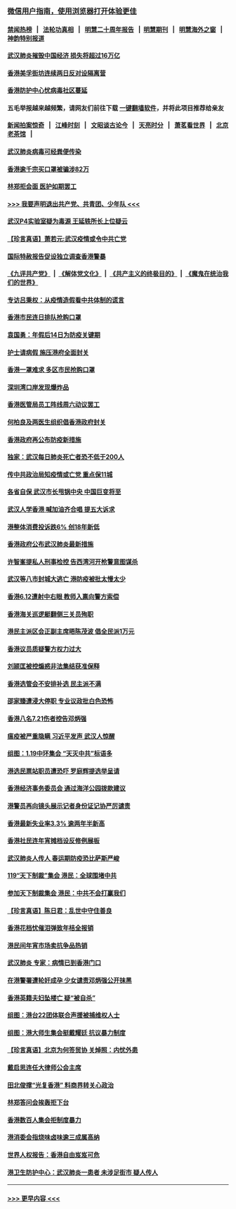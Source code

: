 ### [微信用户指南，使用浏览器打开体验更佳](https://github.com/gfw-breaker/banned-news1/blob/master/indexes/wechat-guide.md?t=0)
#### [禁闻热榜](热点新闻.md?t=0)  &nbsp;&nbsp;|&nbsp;&nbsp; [法轮功真相](https://github.com/gfw-breaker/truth/blob/master/README.md?t=0) &nbsp;&nbsp;|&nbsp;&nbsp; [明慧二十周年报告](https://github.com/gfw-breaker/mh-reports/blob/master/README.md?t=0) &nbsp;&nbsp;|&nbsp;&nbsp;[明慧期刊](https://github.com/gfw-breaker/mh-qikan) &nbsp;&nbsp;|&nbsp;&nbsp; [明慧海外之窗](https://github.com/gfw-breaker/mh-news/blob/master/README.md?t=0) &nbsp;&nbsp;|&nbsp;&nbsp; [神韵特别报道](https://github.com/gfw-breaker/mh-news/blob/master/shenyun.md?t=0)
#### [武汉肺炎摧毁中国经济 损失将超过16万亿](../pages/nsc415/n11839723.md?t=02031933) 
#### [香港美孚街坊连续两日反对设隔离营](../pages/nsc415/n11839962.md?t=02031933) 
#### [香港防护中心忧病毒社区蔓延](../pages/nsc415/n11839933.md?t=02031933) 
#### 五毛举报越来越频繁，请网友们前往下载 [一键翻墙软件](https://github.com/gfw-breaker/ssr-accounts)，并将此项目推荐给亲友
#### [新闻拍案惊奇](https://github.com/gfw-breaker/banned-news1/blob/master/pages/link4.md) &nbsp;&nbsp;|&nbsp;&nbsp; [江峰时刻](https://github.com/gfw-breaker/banned-news1/blob/master/pages/link4.md) &nbsp;&nbsp;|&nbsp;&nbsp; [文昭谈古论今](https://github.com/gfw-breaker/banned-news1/blob/master/pages/link4.md) &nbsp;&nbsp;|&nbsp;&nbsp; [天亮时分](https://github.com/gfw-breaker/banned-news1/blob/master/pages/link4.md) &nbsp;&nbsp;|&nbsp;&nbsp; [萧茗看世界](https://github.com/gfw-breaker/banned-news1/blob/master/pages/link4.md) &nbsp;&nbsp;|&nbsp;&nbsp; [北京老茶馆](https://github.com/gfw-breaker/banned-news1/blob/master/pages/link4.md) &nbsp;&nbsp;|&nbsp;&nbsp; 
#### [武汉肺炎病毒可经粪便传染](../pages/nsc415/n11839939.md?t=02031933) 
#### [香港逾千宗买口罩被骗涉82万](../pages/nsc415/n11839914.md?t=02031933) 
#### [林郑拒会面 医护如期罢工](../pages/nsc415/n11839892.md?t=02031933) 
#### [>>> 我要声明退出共产党、共青团、少年队 <<<](https://github.com/begood0513/goodnews/blob/master/quit/letter.md) 
#### [武汉P4实验室疑为毒源 王延轶所长上位疑云](../pages/nsc415/n11835543.md?t=02031933) 
#### [【珍言真语】萧若元:武汉疫情或令中共亡党](../pages/nsc415/n11829394.md?t=02031933) 
#### [国际特赦报告促设独立调查香港警暴](../pages/nsc415/n11833845.md?t=02031933) 
#### [《九评共产党》](https://github.com/begood0513/9ping.md/blob/master/README.md) &nbsp;|&nbsp; [《解体党文化》](../../../../jtdwh.md/blob/master/README.md)  &nbsp;|&nbsp; [《共产主义的终极目的》](../../../../gczydzjmd.md/blob/master/README.md) &nbsp;|&nbsp; [《魔鬼在统治我们的世界》](../../../../mgztzwmdsj.md/blob/master/README.md) 
#### [专访吕秉权：从疫情造假看中共体制的谎言](../pages/nsc415/n11833813.md?t=02031933) 
#### [香港市民连日排队抢购口罩](../pages/nsc415/n11833794.md?t=02031933) 
#### [袁国勇：年假后14日为防疫关键期](../pages/nsc415/n11831088.md?t=02031933) 
#### [护士请病假 施压港府全面封关](../pages/nsc415/n11831030.md?t=02031933) 
#### [香港一罩难求 多区市民抢购口罩](../pages/nsc415/n11831002.md?t=02031933) 
#### [深圳湾口岸发现爆炸品](../pages/nsc415/n11828802.md?t=02031933) 
#### [香港医管局员工阵线周六动议罢工](../pages/nsc415/n11828762.md?t=02031933) 
#### [何柏良及两医生组织倡香港政府封关](../pages/nsc415/n11828749.md?t=02031933) 
#### [香港政府再公布防疫新措施](../pages/nsc415/n11828716.md?t=02031933) 
#### [独家：武汉每日肺炎死亡者恐不低于200人](../pages/nsc415/n11828240.md?t=02031933) 
#### [传中共政治局知疫情或亡党 重点保11城](../pages/nsc415/n11828145.md?t=02031933) 
#### [各省自保 武汉市长甩锅中央 中国巨变将至](../pages/nsc415/n11828021.md?t=02031933) 
#### [武汉人学香港 喊加油齐合唱 提五大诉求](../pages/nsc415/n11827046.md?t=02031933) 
#### [港整体消费投诉跌6% 创18年新低](../pages/nsc415/n11817280.md?t=02031933) 
#### [香港政府公布武汉肺炎最新措施](../pages/nsc415/n11817152.md?t=02031933) 
#### [许智峯提私人刑事检控 告西湾河开枪警意图谋杀](../pages/nsc415/n11817132.md?t=02031933) 
#### [武汉等八市封城大逃亡 港防疫被批太慢太少](../pages/nsc415/n11817058.md?t=02031933) 
#### [香港6.12遭射中右眼 教师入禀向警方索偿](../pages/nsc415/n11814678.md?t=02031933) 
#### [香港海关巡逻艇翻侧三关员殉职](../pages/nsc415/n11814604.md?t=02031933) 
#### [港民主派区会正副主席晤陈茂波 倡全民派1万元](../pages/nsc415/n11814582.md?t=02031933) 
#### [香港议员质疑警方权力过大](../pages/nsc415/n11814560.md?t=02031933) 
#### [刘颕匡被控煽惑非法集结获准保释](../pages/nsc415/n11811727.md?t=02031933) 
#### [香港选管会不安排补选 民主派不满](../pages/nsc415/n11811691.md?t=02031933) 
#### [邵家臻遭浸大停职 专业议政批白色恐怖](../pages/nsc415/n11811670.md?t=02031933) 
#### [香港八名7.21伤者控告邓炳强](../pages/nsc415/n11811623.md?t=02031933) 
#### [瘟疫被严重隐瞒 习近平发声 武汉人惊醒](../pages/nsc415/n11811186.md?t=02031933) 
#### [组图：1.19中环集会 “天灭中共”标语多](../pages/nsc415/n11809514.md?t=02031933) 
#### [港选民票站职员遭恐吓 罗庭辉提选举呈请](../pages/nsc415/n11808914.md?t=02031933) 
#### [香港经济事务委员会 通过海洋公园拨款建议](../pages/nsc415/n11808906.md?t=02031933) 
#### [港警员再向镜头展示记者身份证记协严厉谴责](../pages/nsc415/n11808888.md?t=02031933) 
#### [香港最新失业率3.3% 逾两年半新高](../pages/nsc415/n11808887.md?t=02031933) 
#### [香港社民连年宵摊档设反修例展板](../pages/nsc415/n11808857.md?t=02031933) 
#### [武汉肺炎人传人 春运期防疫恐比萨斯严峻](../pages/nsc415/n11808739.md?t=02031933) 
#### [119“天下制裁”集会 港民：全球围堵中共](../pages/nsc415/n11806318.md?t=02031933) 
#### [参加天下制裁集会 港民：中共不会打赢我们](../pages/nsc415/n11806596.md?t=02031933) 
#### [【珍言真语】陈日君：乱世中守住善良](../pages/nsc415/n11806247.md?t=02031933) 
#### [香港花档忧催泪弹致年桔全报销](../pages/nsc415/n11806130.md?t=02031933) 
#### [港民间年宵市场卖抗争品热销](../pages/nsc415/n11806073.md?t=02031933) 
#### [武汉肺炎 专家：病情已到香港门口](../pages/nsc415/n11806020.md?t=02031933) 
#### [在港警署遭轮奸成孕 少女谴责邓炳强公开抹黑](../pages/nsc415/n11805981.md?t=02031933) 
#### [香港英籍夫妇坠楼亡 疑“被自杀”](../pages/nsc415/n11805937.md?t=02031933) 
#### [组图：港台22团体联合声援被捕维权人士](../pages/nsc415/n11801834.md?t=02031933) 
#### [组图：港大师生集会挺戴耀廷 抗议暴力制度](../pages/nsc415/n11799298.md?t=02031933) 
#### [【珍言真语】北京为何签贸协 关焯照：内忧外患](../pages/nsc415/n11799790.md?t=02031933) 
#### [戴启思连任大律师公会主席](../pages/nsc415/n11799306.md?t=02031933) 
#### [田北俊撑“光复香港” 料商界转关心政治](../pages/nsc415/n11799287.md?t=02031933) 
#### [林郑答问会挨轰拒下台](../pages/nsc415/n11799261.md?t=02031933) 
#### [香港数百人集会拒制度暴力](../pages/nsc415/n11796941.md?t=02031933) 
#### [港消委会指烧味卤味逾三成属高纳](../pages/nsc415/n11796815.md?t=02031933) 
#### [世界人权报告：香港自由岌岌可危](../pages/nsc415/n11796873.md?t=02031933) 
#### [港卫生防护中心：武汉肺炎一患者 未涉足街市 疑人传人](../pages/nsc415/n11796789.md?t=02031933) 

----
#### [ >>> 更早内容 <<< ](../indexes/nsc415-earlier.md)
